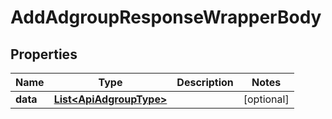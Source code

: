 

# AddAdgroupResponseWrapperBody


## Properties

Name | Type | Description | Notes
------------ | ------------- | ------------- | -------------
**data** | [**List&lt;ApiAdgroupType&gt;**](ApiAdgroupType.md) |  |  [optional]



